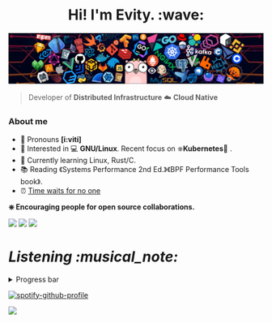 <h1 align='center'> Hi! I'm Evity. :wave:</h1>

![](assets/hal.png)

> Developer of **Distributed Infrastructure** ☁️ **Cloud Native**

### About me

* 👑 Pronouns **[i:viti]**
* 🧐   Interested in 💻 **GNU/Linux**. Recent focus on ⎈**Kubernetes**🐳 .
* 🌱   Currently learning Linux, Rust/C.
* 📚   Reading 《Systems Performance 2nd Ed.》《BPF Performance Tools book》.
* ⏰   [Time waits for no one](https://Evity.github.io/)

**⎈   Encouraging people for open source collaborations.**


![](https://github-profile-summary-cards.vercel.app/api/cards/profile-details?username=Evity&theme=github)
![](https://github-profile-summary-cards.vercel.app/api/cards/repos-per-language?username=Evity&theme=github)
![](https://github-profile-summary-cards.vercel.app/api/cards/stats?username=Evity&theme=github)
<h1 align='left'><i>Listening :musical_note:</i></h1>
<details align="left">
<summary>Progress bar</summary>

<p align="left">
  <a href="https://evity.vercel.app/now-playing?open">
  <img src="https://evity.vercel.app/now-playing" width="800" height="125">
</p>
</details>


  [![spotify-github-profile](https://spotify-github-profile.vercel.app/api/view?uid=31sjxvwfp73t7imhsjrzmlq2ytdq&cover_image=true&theme=default&bar_color_cover=false)](https://spotify-github-profile.vercel.app/api/view?uid=31sjxvwfp73t7imhsjrzmlq2ytdq&redirect=true)

![](https://visitor-badge.glitch.me/badge?page_id=evity.evity)
